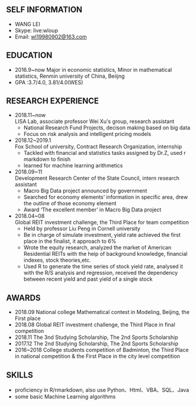 ## SELF INFORMATION
  - WANG LEI
  - Skype: live:wloup 
  - Email: wl19980902@163.com

## EDUCATION
- 2016.9~now  Major in economic statistics, Minor in mathematical statistics, Renmin university of China, Beiijng
- GPA :3.7/4.0, 3.81/4.0(WES)

## RESEARCH EXPERIENCE
- 2018.11~now  
  LISA Lab, associate professor Wei Xu's group, research assistant  
  - National Research Fund Projects, decison making based on big data
  - Focus on risk analysis and intelligent pricing models
- 2018.12~2019.1  
  Fox School of university, Contract Research Organization, internship  
  - Tackled with financial and statistics tasks assigned by Dr.Z, used r markdown to finish
  - learned for machine learning arithmetics
- 2018.09~11  
  Development Research Center of the State Council, intern research assistant  
  - Macro Big Data project announced by government  
  - Searched for economy elements’ information in specific area, drew the outline of those economy element  
  - Award ‘The excellent member’ in Macro Big Data project
- 2018.04~08  
  Global REIT investment challenge, the Third Place for team competition
  - Held by professor Liu Peng in Cornell university 
  - Be in charge of simulate investment, yield rate achieved the first place in the finalist, it approach to 6% 
  - Wrote the equity research, analyzed the market of American Residential REITs with the heip of background knowledge, financial indexes, stock theories,etc.
  - Used R to generate the time series of stock yield rate, analysed it with the R/S analysis and regression, received the dependency between recent yield and past yield of a single stock


## AWARDS
- 2018.09    National college Mathematical contest in Modeling, Beijing, the First place
- 2018.08    Global REIT investment challenge, the Third Place in final competition
- 2018.11    The 3nd Studying Scholarship, The 2nd Sports Scholarship
- 2017.12    The 2nd Studying Scholarship, The 2nd Sports Scholarship
- 2016~2018  College students competition of Badminton, the Third Place in national competition & the First Place in the city level competition 

## SKILLS
- proficiency in R/rmarkdown, also use Python、Html、VBA、SQL、Java  
- some basic Machine Learning algorithms 

